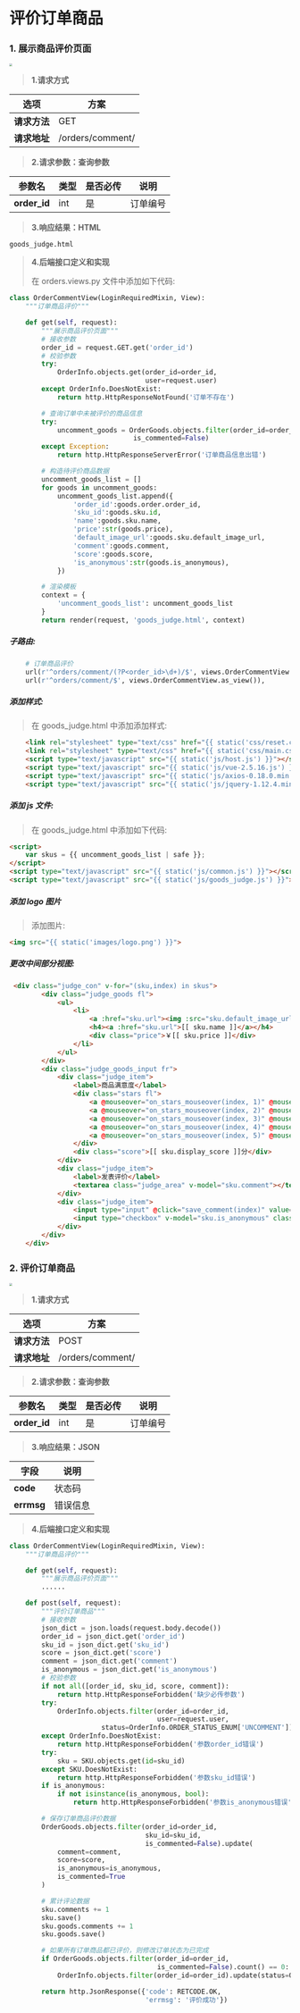 # 评价订单商品

### 1. 展示商品评价页面

<img src="/payment/images/15订单商品评价页面.png" style="zoom:30%">

> **1.请求方式**

| 选项 | 方案 |
| ---------------- | ---------------- |
| **请求方法** | GET |
| **请求地址** | /orders/comment/ |

> **2.请求参数：查询参数**

| 参数名 | 类型 | 是否必传 | 说明 |
| ---------------- | ---------------- | ---------------- | ---------------- |
| **order_id** | int | 是 | 订单编号 |

> **3.响应结果：HTML**

```
goods_judge.html
```

> **4.后端接口定义和实现**
>
> 在 orders.views.py 文件中添加如下代码:

```python
class OrderCommentView(LoginRequiredMixin, View):
    """订单商品评价"""

    def get(self, request):
        """展示商品评价页面"""
        # 接收参数
        order_id = request.GET.get('order_id')
        # 校验参数
        try:
            OrderInfo.objects.get(order_id=order_id, 
                                  user=request.user)
        except OrderInfo.DoesNotExist:
            return http.HttpResponseNotFound('订单不存在')

        # 查询订单中未被评价的商品信息
        try:
            uncomment_goods = OrderGoods.objects.filter(order_id=order_id, 
                               is_commented=False)
        except Exception:
            return http.HttpResponseServerError('订单商品信息出错')

        # 构造待评价商品数据
        uncomment_goods_list = []
        for goods in uncomment_goods:
            uncomment_goods_list.append({
                'order_id':goods.order.order_id,
                'sku_id':goods.sku.id,
                'name':goods.sku.name,
                'price':str(goods.price),
                'default_image_url':goods.sku.default_image_url,
                'comment':goods.comment,
                'score':goods.score,
                'is_anonymous':str(goods.is_anonymous),
            })

        # 渲染模板
        context = {
            'uncomment_goods_list': uncomment_goods_list
        }
        return render(request, 'goods_judge.html', context)
```

##### 子路由: 

```python
    # 订单商品评价
    url(r'^orders/comment/(?P<order_id>\d+)/$', views.OrderCommentView.as_view()),
    url(r'^orders/comment/$', views.OrderCommentView.as_view()),
```

#####   添加样式:

> 在 goods_judge.html 中添加添加样式:

```html
    <link rel="stylesheet" type="text/css" href="{{ static('css/reset.css') }}">
    <link rel="stylesheet" type="text/css" href="{{ static('css/main.css') }}">
    <script type="text/javascript" src="{{ static('js/host.js') }}"></script>
    <script type="text/javascript" src="{{ static('js/vue-2.5.16.js') }}"></script>
    <script type="text/javascript" src="{{ static('js/axios-0.18.0.min.js') }}"></script>
    <script type="text/javascript" src="{{ static('js/jquery-1.12.4.min.js') }}"></script>
```

##### 添加 js 文件:

> 在 goods_judge.html 中添加如下代码:

```html
<script>
    var skus = {{ uncomment_goods_list | safe }};
</script>
<script type="text/javascript" src="{{ static('js/common.js') }}"></script>
<script type="text/javascript" src="{{ static('js/goods_judge.js') }}"></script>
```

##### 添加 logo 图片

> 添加图片:

```html
<img src="{{ static('images/logo.png') }}">
```

##### 更改中间部分视图:

```html
 <div class="judge_con" v-for="(sku,index) in skus">
        <div class="judge_goods fl">
            <ul>
                <li>
                    <a :href="sku.url"><img :src="sku.default_image_url"></a>
                    <h4><a :href="sku.url">[[ sku.name ]]</a></h4>
                    <div class="price">￥[[ sku.price ]]</div>
                </li>
            </ul>
        </div>
        <div class="judge_goods_input fr">
            <div class="judge_item">
                <label>商品满意度</label>
                <div class="stars fl">
                    <a @mouseover="on_stars_mouseover(index, 1)" @mouseout="on_stars_mouseout(index)" @click="on_stars_click(index, 1)" class="star_off" :class="sku.score>=1?'light':''"></a>
					<a @mouseover="on_stars_mouseover(index, 2)" @mouseout="on_stars_mouseout(index)" @click="on_stars_click(index, 2)" class="star_off" :class="sku.score>=2?'light':''"></a>
					<a @mouseover="on_stars_mouseover(index, 3)" @mouseout="on_stars_mouseout(index)" @click="on_stars_click(index, 3)" class="star_off" :class="sku.score>=3?'light':''"></a>
					<a @mouseover="on_stars_mouseover(index, 4)" @mouseout="on_stars_mouseout(index)" @click="on_stars_click(index, 4)" class="star_off" :class="sku.score>=4?'light':''"></a>
					<a @mouseover="on_stars_mouseover(index, 5)" @mouseout="on_stars_mouseout(index)" @click="on_stars_click(index, 5)" class="star_off" :class="sku.score>=5?'light':''"></a>
                </div>
                <div class="score">[[ sku.display_score ]]分</div>
            </div>
            <div class="judge_item">
                <label>发表评价</label>
                <textarea class="judge_area" v-model="sku.comment"></textarea>
            </div>
            <div class="judge_item">
                <input type="input" @click="save_comment(index)" value="提 交" class="judge_sub">
                <input type="checkbox" v-model="sku.is_anonymous" class="no_name"> 匿名评价
            </div>
        </div>
    </div>
```





### 2. 评价订单商品

<img src="/payment/images/16填写评价信息.png" style="zoom:30%">

> **1.请求方式**

| 选项 | 方案 |
| ---------------- | ---------------- |
| **请求方法** | POST |
| **请求地址** | /orders/comment/ |

> **2.请求参数：查询参数**

| 参数名 | 类型 | 是否必传 | 说明 |
| ---------------- | ---------------- | ---------------- | ---------------- |
| **order_id** | int | 是 | 订单编号 |

> **3.响应结果：JSON**

| 字段 | 说明 |
| ---------------- | ---------------- |
| **code** | 状态码 |
| **errmsg** | 错误信息 |

> **4.后端接口定义和实现**

```python
class OrderCommentView(LoginRequiredMixin, View):
    """订单商品评价"""

    def get(self, request):
        """展示商品评价页面"""
        ......

    def post(self, request):
        """评价订单商品"""
        # 接收参数
        json_dict = json.loads(request.body.decode())
        order_id = json_dict.get('order_id')
        sku_id = json_dict.get('sku_id')
        score = json_dict.get('score')
        comment = json_dict.get('comment')
        is_anonymous = json_dict.get('is_anonymous')
        # 校验参数
        if not all([order_id, sku_id, score, comment]):
            return http.HttpResponseForbidden('缺少必传参数')
        try:
            OrderInfo.objects.filter(order_id=order_id, 
                                     user=request.user, 
                       status=OrderInfo.ORDER_STATUS_ENUM['UNCOMMENT'])
        except OrderInfo.DoesNotExist:
            return http.HttpResponseForbidden('参数order_id错误')
        try:
            sku = SKU.objects.get(id=sku_id)
        except SKU.DoesNotExist:
            return http.HttpResponseForbidden('参数sku_id错误')
        if is_anonymous:
            if not isinstance(is_anonymous, bool):
                return http.HttpResponseForbidden('参数is_anonymous错误')

        # 保存订单商品评价数据
        OrderGoods.objects.filter(order_id=order_id, 
                                  sku_id=sku_id, 
                                  is_commented=False).update(
            comment=comment,
            score=score,
            is_anonymous=is_anonymous,
            is_commented=True
        )

        # 累计评论数据
        sku.comments += 1
        sku.save()
        sku.goods.comments += 1
        sku.goods.save()

        # 如果所有订单商品都已评价，则修改订单状态为已完成
        if OrderGoods.objects.filter(order_id=order_id, 
                                     is_commented=False).count() == 0:
            OrderInfo.objects.filter(order_id=order_id).update(status=OrderInfo.ORDER_STATUS_ENUM['FINISHED'])

        return http.JsonResponse({'code': RETCODE.OK, 
                                  'errmsg': '评价成功'})
```

##### 

